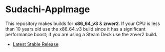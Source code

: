 # Sudachi-AppImage

This repository makes builds for **x86_64_v3** & **znver2**. If your CPU is less than 10 years old use the x86_64_v3 build since it has a significant performance boost; if you are using a Steam Deck use the znver2 build.

* [Latest Stable Release](https://github.com/TechDevangelist/Sudachi-AppImage/releases/latest)
